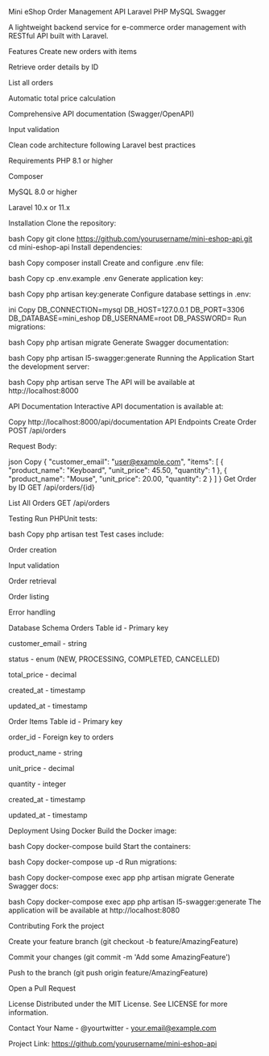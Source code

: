 Mini eShop Order Management API
Laravel
PHP
MySQL
Swagger

A lightweight backend service for e-commerce order management with RESTful API built with Laravel.

Features
Create new orders with items

Retrieve order details by ID

List all orders

Automatic total price calculation

Comprehensive API documentation (Swagger/OpenAPI)

Input validation

Clean code architecture following Laravel best practices

Requirements
PHP 8.1 or higher

Composer

MySQL 8.0 or higher

Laravel 10.x or 11.x

Installation
Clone the repository:

bash
Copy
git clone https://github.com/yourusername/mini-eshop-api.git
cd mini-eshop-api
Install dependencies:

bash
Copy
composer install
Create and configure .env file:

bash
Copy
cp .env.example .env
Generate application key:

bash
Copy
php artisan key:generate
Configure database settings in .env:

ini
Copy
DB_CONNECTION=mysql
DB_HOST=127.0.0.1
DB_PORT=3306
DB_DATABASE=mini_eshop
DB_USERNAME=root
DB_PASSWORD=
Run migrations:

bash
Copy
php artisan migrate
Generate Swagger documentation:

bash
Copy
php artisan l5-swagger:generate
Running the Application
Start the development server:

bash
Copy
php artisan serve
The API will be available at http://localhost:8000

API Documentation
Interactive API documentation is available at:

Copy
http://localhost:8000/api/documentation
API Endpoints
Create Order
POST /api/orders

Request Body:

json
Copy
{
  "customer_email": "user@example.com",
  "items": [
    {
      "product_name": "Keyboard",
      "unit_price": 45.50,
      "quantity": 1
    },
    {
      "product_name": "Mouse",
      "unit_price": 20.00,
      "quantity": 2
    }
  ]
}
Get Order by ID
GET /api/orders/{id}

List All Orders
GET /api/orders

Testing
Run PHPUnit tests:

bash
Copy
php artisan test
Test cases include:

Order creation

Input validation

Order retrieval

Order listing

Error handling

Database Schema
Orders Table
id - Primary key

customer_email - string

status - enum (NEW, PROCESSING, COMPLETED, CANCELLED)

total_price - decimal

created_at - timestamp

updated_at - timestamp

Order Items Table
id - Primary key

order_id - Foreign key to orders

product_name - string

unit_price - decimal

quantity - integer

created_at - timestamp

updated_at - timestamp

Deployment
Using Docker
Build the Docker image:

bash
Copy
docker-compose build
Start the containers:

bash
Copy
docker-compose up -d
Run migrations:

bash
Copy
docker-compose exec app php artisan migrate
Generate Swagger docs:

bash
Copy
docker-compose exec app php artisan l5-swagger:generate
The application will be available at http://localhost:8080

Contributing
Fork the project

Create your feature branch (git checkout -b feature/AmazingFeature)

Commit your changes (git commit -m 'Add some AmazingFeature')

Push to the branch (git push origin feature/AmazingFeature)

Open a Pull Request

License
Distributed under the MIT License. See LICENSE for more information.

Contact
Your Name - @yourtwitter - your.email@example.com

Project Link: https://github.com/yourusername/mini-eshop-api
